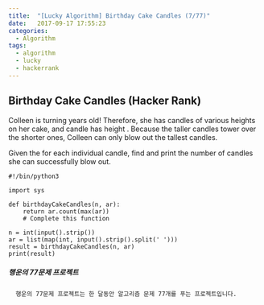 ```yaml
---
title:  "[Lucky Algorithm] Birthday Cake Candles (7/77)"
date:   2017-09-17 17:55:23
categories:
  - Algorithm
tags:
  - algorithm
  - lucky
  - hackerrank
---
```

## Birthday Cake Candles (Hacker Rank)
Colleen is turning  years old! Therefore, she has  candles of various heights on her cake, and candle  has height . Because the taller candles tower over the shorter ones, Colleen can only blow out the tallest candles.

Given the  for each individual candle, find and print the number of candles she can successfully blow out.

```
#!/bin/python3

import sys

def birthdayCakeCandles(n, ar):
    return ar.count(max(ar))
    # Complete this function

n = int(input().strip())
ar = list(map(int, input().strip().split(' ')))
result = birthdayCakeCandles(n, ar)
print(result)
```

##### 행운의 77문제 프로젝트
```
  행운의 77문제 프로젝트는 한 달동안 알고리즘 문제 77개를 푸는 프로젝트입니다.
```
